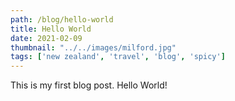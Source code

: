 ```yaml
---
path: /blog/hello-world
title: Hello World
date: 2021-02-09
thumbnail: "../../images/milford.jpg"
tags: ['new zealand', 'travel', 'blog', 'spicy']
---
```


This is my first blog post. Hello World!